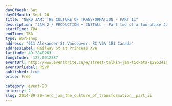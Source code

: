```yaml
---
dayOfWeek: Sat
dayOfMonth: Sept 20
title: "NERD JAM: THE CULTURE OF TRANSFORMATION - PART II"
description: "JAM 2 / PRODUCTION + INSTALL - Part two of a two-phase Jam about how small interactive urban intervention designs can change our lives."
startTime: TBA
endTime: TBA
type: Workshop
address: "611 Alexander St Vancouver, BC V6A 1E1 Canada"
addressLabel: Railway St at Princess AVe
latitude: 49.2840263
longitude: -123.0912387
eventUrl: http://www.eventbrite.ca/e/street-talkin-jam-tickets-12952416025
eventUrlLabel: RSVP
published: true
price: Free

category: event-20
priority: 2
slug: 2014-09-20-nerd_jam_the_culture_of_transformation__part_ii
---
```

